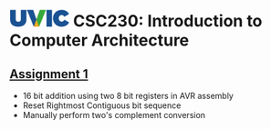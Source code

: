 # <img src="https://github.com/Dryd33n/Dryd33n/blob/main/logos/uvic.png" height="30"> CSC230: Introduction to Computer Architecture
## [Assignment 1](https://github.com/Dryd33n/uvic-csc-230/tree/main/assignments/assignment%201/assignment1/assignment1)
- 16 bit addition using two 8 bit registers in AVR assembly
- Reset Rightmost Contiguous bit sequence
- Manually perform two's complement conversion
